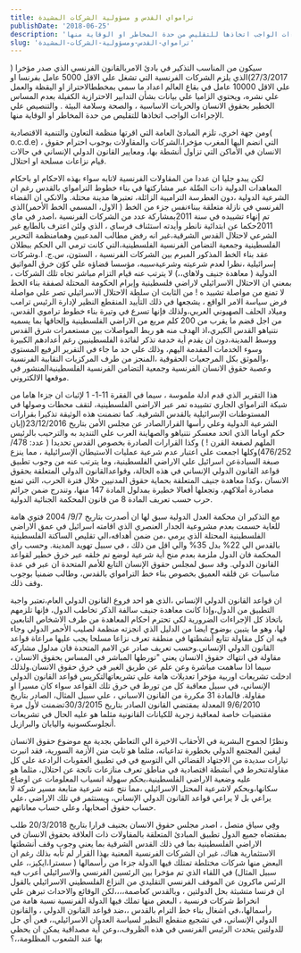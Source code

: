 ```yaml
---
title: ترامواي القدس و مسؤولية الشركات المشيدة
publishDate: '2018-06-25'
description: 'سيكون من المناسب التذكير في بادئ الامربالقانون الفرنسي الذي صدر مؤخرا ( 27/3/2017)الذي يلزم الشركات الفرنسية التي تشغل علي الاقل 5000 عامل بفرنسا او علي الاقل 10000 عامل في بقاع العالم اعداد ما سمي بمخططالاحتراز او اليقظة والعمل علي نشره، ويحتوي الزاميا علي بيانات بشأن التدابير الاحترازية الكفيلة بعدم المساس الخطير بحقوق الانسان والحريات الاساسية ، والصحة وسلامة البيئة . والتنصيص علي الإجراءات الواجب اتخاذها للتقليص من حدة المخاطر او الوقاية منها.'
slug: 'ترامواي-القدس-ومسؤولية-الشركات-المشيدة'
---
```

سيكون من المناسب التذكير في بادئ الامربالقانون الفرنسي الذي صدر مؤخرا ( 27/3/2017)الذي يلزم الشركات الفرنسية التي تشغل علي الاقل 5000 عامل بفرنسا او علي الاقل 10000 عامل في بقاع العالم اعداد ما سمي بمخططالاحتراز او اليقظة والعمل علي نشره، ويحتوي الزاميا علي بيانات بشأن التدابير الاحترازية الكفيلة بعدم المساس الخطير بحقوق الانسان والحريات الاساسية ، والصحة وسلامة البيئة . والتنصيص علي الإجراءات الواجب اتخاذها للتقليص من حدة المخاطر او الوقاية منها.

ومن جهة اخري، تلزم المبادئ العامة التي اقرتها منظمة التعاون والتنمية الاقتصادية( o.c.d.e) ، التي انضم اليها المغرب مؤخرا،الشركات والمقاولات بوجوب احترام حقوق الانسان في الأماكن التي تزاول أنشطة بها، ومعايير القانون الدولي الإنساني  في حالات قيام نزاعات مسلحة او احتلال.

لكن يبدو جليا ان عددا من المقاولات الفرنسية لاتابه سواء بهذه الاحكام او باحكام المعاهدات الدولية ذات الصِّلة عبر مشاركتها في بناء خطوط الترامواي بالقدس رغم ان الشرعية الدولية ،دون الغطرسة الترامبية الزائلة، تعتبرها مدينة محتلة. والانكي ان القضاء الفرنسي  في نازلة متعلقة ببناءنفس جزء من الخط ( الاول، المسمي الخط الأحمر)الذي تم إنهاء تشييده في سنة 2011بمشاركة عدد من الشركات الفرنسية ،اصدر في ماي 2011حكما عن ابتدائية نانطر وأيدته استئناف فرساي ، الذي ولئن اعترف بالطابع غير الشرعي لاحتلال القدس الشرقية،غير انه رفض مطالب المدعيين وهمامنظمة التحرير الفلسطينية وجمعية التضامن الفرنسية الفلسطينية،التي كانت ترمي الي الحكم ببطلان عقد بناء الخط المذكور المبرم بين الشركات الفرنسية ، الستون، س.ج. ا.وشركات إسرائيلية ،نظرا لعدم شرعيته وشرعيةسببه، مؤسسا قضاؤه علي كوّن خرق المواثيق الدولية ( معاهدة جنيف ولاهاي،،) لا يترتب عنه قيام التزام مباشر تجاه تلك الشركات ، بمعني ان الاحتلال الاسرائيلي لاراضي فلسطينية  وإبرام الحكومة المحتلة لصفقة بناء الخط لا تمنع من مواصلة تشييد ه !
من الثابت ان سلطة الاحتلال الاسرائيلي تصر علي مواصلة فرض سياسة الامر الواقع ، يشجعها في ذلك التأييد المنقطع النظير لإدارة الرئيس ترامب وميلاد الحلف الصهيوني العربي،ولذلك فإنها تسرع في وتيرة بناء خطوط تراموي القدس، من اجل قضم ما يقرب من 200 كلم مربع من الاراضي الفلسطينية وإلحاقها بما يسميه نتنياهو القدس الكبري،اذ الهدف منه هو ربط المواصلات بين مستعمرات شرق القدس ووسط المدينة،دون ان يقدم أية خدمة تذكر لفائدة الفلسطينيين رغم أعدادهم الكبيرة وسوء الخدمات المقدمة اليهم، وذلك علي حد ما جاء في التقرير الرفيع المستوي ،والموثق بكل المرجعيات الحقوقية ،المنجز من طرف المركزيات النقابية الفرنسية وعصبة حقوق الانسان الفرنسية وجمعية التضامن الفرنسية الفلسطينيةالمنشور في موقعها الالكتروني.

هذا التقرير الذي قدم ادلة ملموسة ، سيما في الفقرة 11-1- 1 لإثبات ان جزءا هاما من شبكة الترامواي الجاري تشييده تمر عبر الاراضي الفلسطينية، لتقف محطات وصولها في المستوطنات الإسرائيلية بالقدس الشرقية.
كما تضمنت هذه الوثيقة تذكيرا بقرارات الشرعية الدولية وعلي رأسها القرارالصادر عن مجلس الأمن بتاريخ 23/12/2016(إبان حكم   اوباما الذي اتحد معسكر نتنياهو والصهاينة العرب علي التنديد به والترحيب بالرئيس الملهم لصفعة القرن ! ) وكذا القرارات  الصادرة بخصوص القدس تحديدا ( عدد: 478/ 476/252)وكلها اجمعت علي اعتبار عدم شرعية عمليات الاستيطان الإسرائيلية ، مما ينزع صبغة السيادةعن اسرائيل  علي الاراضي الفلسطينية، وما يترتب عنه من وجوب تطبيق قواعد القانون الدولي  الإنساني في هذه الحالة، وقواعدالقانون الدولي المتعلقة بحقوق الانسان ،وكذا معاهدة  جنيف المتعلقة بحماية حقوق المدنيين خلال فترة الحرب، التي تمنع مصادرة أملاكهم، وتجعلها  أفعالا خطيرة بمدلول المادة 147 منها، وتندرج ضمن جرائم حرب حسب تعريف المادة 8 من قانون المحكمة الجنائية الدولية.

مع التذكير  ان محكمة العدل الدولية  سبق لها ان أصدرت بتاريخ 9/7/ 2004 فتوي  هامة للغاية حسمت بعدم مشروعية الجدار العنصري الذي اقامته  اسرائيل في عمق الاراضي الفلسطينية المحتلة الذي يرمي ،من ضمن أهدافه،الي تقليص الساكنة الفلسطينية  بالقدس الي 22%  بدل 35% والي اقل من ذلك ، في سبيل تهويد المدينة.
وحسب راي المحكمة فان الدول ملزمة بعدم منح أية شرعية لوضع تم خلقه عبر خرق خطير لقواعد القانون الدولي. وقد سبق لمجلس حقوق الإنسان التابع للأمم المتحدة ان  عبر في عدة مناسبات عن  قلقه العميق بخصوص بناء خط الترامواي بالقدس، وطالب ضمنيا بوجوب وقف  ذلك.

ان قواعد القانون الدولي الإنساني ،الذي هو احد فروع القانون الدولي العام،تعتبر واجبة التطبيق من الدول،وإذا كانت معاهدة جنيف سالفة الذكر تخاطب الدول، فإنها تلزمهم باتخاذ كل الإجراءات الضرورية لكي تحترم احكام المعاهدة من طرف الاشخاص التابعين لها، وهو ما يتبين بوضوح ايضا من الدليل الذي انجزته منظمة لصليب الأحمر الدولي وجاء فيه ان كل مقاولة تتابع أنشطتها في منطقة تعرف نزاعا مسلحا يجب عليها مراعاة قواعد القانون الدولي الإنساني.وحسب تعريف صادر عن الامم المتحدة فان مدلول مشاركة مقاولة في انتهاك حقوق الانسان يعني "تورطها المباشر في المساس بحقوق الانسان ، سيما اذا ساهمت مباشرة وعن علم عن طريق الغير في خرق حقوق الانسان.ولذلك ادخلت تشريعات اوربية مؤخرا تعديلات هامة علي تشريعاتهالتكريس قواعد القانون الدولي الإنساني، في سبيل معاقبة كل من تورط في خرق تلك القواعد سواء كان مسيرا او مقاولة.
 فالمادة 31 مكررة من القانون الاسباني ، علي سبيل المثال، الصادر بتاريخ 9/6/2010 المعدلة بمقتضي القانون الصادر بتاريخ 30/3/2015تضمنت لأول مرة مقتضيات خاصة لمعاقبة زجرية للكيانات القانونية مثلما هو عليه الحال في تشريعات أنجلوسكسونية واليابان والبرازيل.

ونظرًا  لجموح البشرية في الأحقاب الاخيرة الي التعاطي بجدية مع موضوع حقوق الانسان ليقين المجتمع الدولي بخطورة تداعياته، مثلما هو ثابت منن الأزمة السورية، فقد انبرت تيارات سديدة من الاجتهاد القضائي الي التوسع في في تطبيق العقوبات الرادعة علي كل مقاولةتنخرط في أنشطة اقتصادية في مناطق تعرف منازعات ناتجة عن احتلال، مثلما هو عليه وضعية الاراضي الفلسطينية،بحكم  سهولة انسياب المعلومات عن اوضاع سكانها،وبحكم لاشرعية المحتل الاسرائيلي ،مما نتج عنه شرعية متابعة مسير شركة لا يراعي بل لا يراعي قواعد القانون الدولي الإنساني، ويستثمر في تلك الاراضي ،علي حساب حقوق أصحابها، وعلي حساب معاناتهم.

وفِي سياق متصل ، اصدر مجلس حقوق الانسان بجنيف قرارا بتاريخ 20/3/2018 طلب بمقتضاه جميع الدول تطبيق المبادئ المتعلقة بالمقاولات ذات العلاقة بحقوق الانسان في الاراضي الفلسطينية  بما في ذلك القدس الشرقية بما يعني وجوب وقف أنشطتها الاستثمارية هناك، غير ان الشركات الفرنسية المعنية بهذا القرار لم تأبه بذلك رغم ان البعض منها شركات مختلطة تمتلك فيها الدولة  جزءا من رأسمالها ( سسترا،ايكيز،، علي سبيل المثال)
في اللقاء الذي تم  مؤخرا بين الرئسين الفرنسي والاسرائيلي  أعرب فيه الرئس  ماكرون  عن الموقف الفرنسي التقليدي من النزاع الفلسطيني الاسرائيلي بالقول ان  فرنسا متشبثة بحل الدولتين ، وبالقدس كعاصمة،،،،لكن الوقائع والاحداث تبرهن علي انخراط شركات فرنسية ، البعض منها تملك فيها الدولة الفرنسية نسبة هامة من رأسمالها،،في اشغال بناء خط الترام  بالقدس ،،ضد قواعد القانون الدولي ، والقانون الدولي الإنساني، في تشجيع منقطع النظير لسياسة العدوان الاسرائيلي،، فعن أي حل للدولتين يتحدث الرئيس الفرنسي في هذه الظروف،،وعن أية مصداقية يمكن ان يحظي بها عند الشعوب المظلومة،،؟

